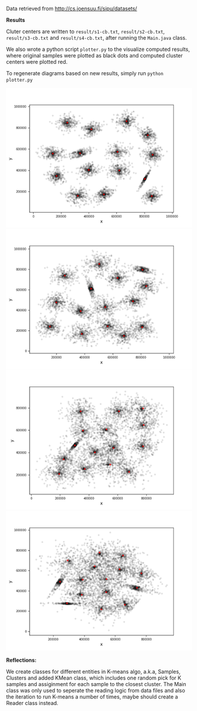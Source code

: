 Data retrieved from http://cs.joensuu.fi/sipu/datasets/

**Results**

Cluter centers are written to `result/s1-cb.txt`, `result/s2-cb.txt`, `result/s3-cb.txt` and `result/s4-cb.txt`, after running the `Main.java` class.

We also wrote a python script `plotter.py` to the visualize computed results, where original samples were plotted as black dots and computed cluster centers were plotted red.

To regenerate diagrams based on new results, simply run ```python plotter.py```

![this is an image](image/s1-plot.png "s1")
![this is an image](image/s2-plot.png "s2")
![this is an image](image/s3-plot.png "s3")
![this is an image](image/s4-plot.png "s4")


**Reflections:**

We create classes for different entities in K-means algo, a.k.a, Samples, Clusters and added KMean class, which includes one random pick for K samples and assiginment for each sample to the closest cluster. The Main class was only used to seperate the reading logic from data files and also the iteration to run K-means a number of times, maybe should create a Reader class instead.

